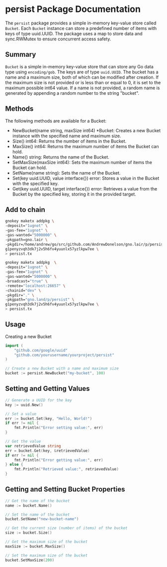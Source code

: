 # persist Package Documentation

The `persist` package provides a simple in-memory key-value store called `Bucket`. Each `Bucket` instance can store a predefined number of items with keys of type uuid.UUID. The package uses a map to store data and sync.RWMutex to ensure concurrent access safety.

## Summary

`Bucket` is a simple in-memory key-value store that can store any Go data type using `encoding/gob`. The keys are of type `uuid.UUID`. The bucket has a name and a maximum size, both of which can be modified after creation. If the maximum size is not provided or is less than or equal to 0, it is set to the maximum possible int64 value. If a name is not provided, a random name is generated by appending a random number to the string "bucket".

## Methods

The following methods are available for a Bucket:

- NewBucket(name string, maxSize int64) *Bucket: Creates a new Bucket instance with the specified name and maximum size.
- Size() int64: Returns the number of items in the Bucket.
- MaxSize() int64: Returns the maximum number of items the Bucket can hold.
- Name() string: Returns the name of the Bucket.
- SetMaxSize(maxSize int64): Sets the maximum number of items the Bucket can hold.
- SetName(name string): Sets the name of the Bucket.
- Set(key uuid.UUID, value interface{}) error: Stores a value in the Bucket with the specified key.
- Get(key uuid.UUID, target interface{}) error: Retrieves a value from the Bucket by the specified key, storing it in the provided target.

## Add to chain

```bash
gnokey maketx addpkg \
-deposit="1ugnot" \
-gas-fee="1ugnot" \
-gas-wanted="5000000" \
-pkgpath=gno.lair \
-pkgdir=/home/andrew/go/src/github.com/AndrewDonelson/gno.lair/p/persist \
g1penyzvqh3dk7j2v5h6fv4yuunlx57yzlkpw7ee \
> persist.tx

gnokey maketx addpkg  \
-deposit="1ugnot" \
-gas-fee="1ugnot" \
-gas-wanted="5000000" \
-broadcast="true" \
-remote="localhost:26657" \
-chainid="dev" \
-pkgdir="." \
-pkgpath="gno.land/p/persist" \
g1penyzvqh3dk7j2v5h6fv4yuunlx57yzlkpw7ee \
> persist.tx
```

## Usage

Creating a new Bucket

```go
import (
	"github.com/google/uuid"
	"github.com/yourusername/yourproject/persist"
)

// Create a new Bucket with a name and maximum size
bucket := persist.NewBucket("my-bucket", 100)
```

## Setting and Getting Values

```go
// Generate a UUID for the key
key := uuid.New()

// Set a value
err := bucket.Set(key, "Hello, World!")
if err != nil {
    fmt.Println("Error setting value:", err)
}

// Get the value
var retrievedValue string
err = bucket.Get(key, &retrievedValue)
if err != nil {
    fmt.Println("Error getting value:", err)
} else {
    fmt.Println("Retrieved value:", retrievedValue)
}
```

## Getting and Setting Bucket Properties

```go
// Get the name of the bucket
name := bucket.Name()

// Set the name of the bucket
bucket.SetName("new-bucket-name")

// Get the current size (number of items) of the bucket
size := bucket.Size()

// Get the maximum size of the bucket
maxSize := bucket.MaxSize()

// Set the maximum size of the bucket
bucket.SetMaxSize(200)
```
